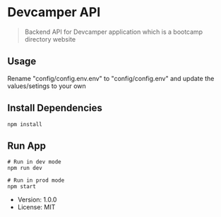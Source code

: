 # Devcamper API

> Backend API for Devcamper application which is a bootcamp directory website

## Usage

Rename "config/config.env.env" to "config/config.env" and update the values/setings to your own

## Install Dependencies
```
npm install
```

## Run App
```
# Run in dev mode
npm run dev

# Run in prod mode
npm start
```

- Version: 1.0.0
- License: MIT
